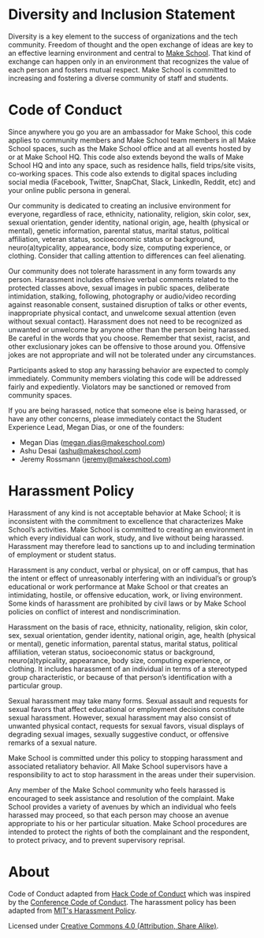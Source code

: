 # Diversity and Inclusion Statement

Diversity is a key element to the success of organizations and the tech community. Freedom of thought and the open exchange of ideas are key to an effective learning environment and central to [Make School](https://www.makeschool.com). That kind of exchange can happen only in an environment that recognizes the value of each person and fosters mutual respect. Make School is committed to increasing and fostering a diverse community of staff and students.

# Code of Conduct

Since anywhere you go you are an ambassador for Make School, this code applies to community members and Make School team members in all Make School spaces, such as the Make School office and at all events hosted by or at Make School HQ. This code also extends beyond the walls of Make School HQ and into any space, such as residence halls, field trips/site visits, co-working spaces. This code also extends to digital spaces including social media (Facebook, Twitter, SnapChat, Slack, LinkedIn, Reddit, etc) and your online public persona in general.

Our community is dedicated to creating an inclusive environment for everyone, regardless of race, ethnicity, nationality, religion, skin color, sex, sexual orientation, gender identity, national origin, age, health (physical or mental), genetic information, parental status, marital status, political affiliation, veteran status, socioeconomic status or background, neuro(a)typicality, appearance, body size, computing experience, or clothing. Consider that calling attention to differences can feel alienating.

Our community does not tolerate harassment in any form towards any person. Harassment includes offensive verbal comments related to the protected classes above, sexual images in public spaces, deliberate intimidation, stalking, following, photography or audio/video recording against reasonable consent, sustained disruption of talks or other events, inappropriate physical contact, and unwelcome sexual attention (even without sexual contact). Harassment does not need to be recognized as unwanted or unwelcome by anyone other than the person being harassed. Be careful in the words that you choose. Remember that sexist, racist, and other exclusionary jokes can be offensive to those around you. Offensive jokes are not appropriate and will not be tolerated under any circumstances.

Participants asked to stop any harassing behavior are expected to comply immediately. Community members violating this code will be addressed fairly and expediently. Violators may be sanctioned or removed from community spaces.

If you are being harassed, notice that someone else is being harassed, or have any other concerns, please immediately contact the Student Experience Lead, Megan Dias, or one of the founders:

- Megan Dias ([megan.dias@makeschool.com](mailto:megan.dias@makeschool.com))
- Ashu Desai ([ashu@makeschool.com](mailto:ashu@makeschool.com))
- Jeremy Rossmann ([jeremy@makeschool.com](mailto:jeremy@makeschool.com))

# Harassment Policy

Harassment of any kind is not acceptable behavior at Make School; it is inconsistent with the commitment to excellence that characterizes Make School’s activities. Make School is committed to creating an environment in which every individual can work, study, and live without being harassed. Harassment may therefore lead to sanctions up to and including termination of employment or student status.

Harassment is any conduct, verbal or physical, on or off campus, that has the intent or effect of unreasonably interfering with an individual’s or group’s educational or work performance at Make School or that creates an intimidating, hostile, or offensive education, work, or living environment. Some kinds of harassment are prohibited by civil laws or by Make School policies on conflict of interest and nondiscrimination.

Harassment on the basis of race, ethnicity, nationality, religion, skin color, sex, sexual orientation, gender identity, national origin, age, health (physical or mental), genetic information, parental status, marital status, political affiliation, veteran status, socioeconomic status or background, neuro(a)typicality, appearance, body size, computing experience, or clothing. It includes harassment of an individual in terms of a stereotyped group characteristic, or because of that person’s identification with a particular group.

Sexual harassment may take many forms. Sexual assault and requests for sexual favors that affect educational or employment decisions constitute sexual harassment. However, sexual harassment may also consist of unwanted physical contact, requests for sexual favors, visual displays of degrading sexual images, sexually suggestive conduct, or offensive remarks of a sexual nature.

Make School is committed under this policy to stopping harassment and associated retaliatory behavior. All Make School supervisors have a responsibility to act to stop harassment in the areas under their supervision.

Any member of the Make School community who feels harassed is encouraged to seek assistance and resolution of the complaint. Make School provides a variety of avenues by which an individual who feels harassed may proceed, so that each person may choose an avenue appropriate to his or her particular situation. Make School procedures are intended to protect the rights of both the complainant and the respondent, to protect privacy, and to prevent supervisory reprisal.

# About

Code of Conduct adapted from [Hack Code of Conduct](http://hackcodeofconduct.org/) which was inspired by the [Conference Code of Conduct](http://confcodeofconduct.com/). The harassment policy has been adapted from [MIT's Harassment Policy](http://handbook.mit.edu/harassment).

Licensed under [Creative Commons 4.0 (Attribution, Share Alike)](http://creativecommons.org/licenses/by-sa/4.0/).
